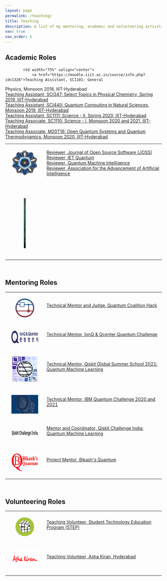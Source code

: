 ```yaml
---
layout: page
permalink: /teaching/
title: Teaching
description: A list of my mentoring, academic and volunteering activities.
nav: true
nav_order: 5
---
```


## Academic Roles

<table width="100%" align="center" border="0" cellpadding="20">
    <tbody>
        <tr>
            <td style="padding:20px;width:25%;vertical-align:middle;text-align:center;">
                <img src="/assets/img/teaching/joss-logo.png" alt="joss" width="80" height="80">
            </td>
            <td width="75%" valign="center">
                <a href="https://joss.theoj.org/">Reviewer, Journal of Open Source Software (JOSS)</a>
                <br>
                <a href="https://ietresearch.onlinelibrary.wiley.com/">Reviewer, IET Quantum</a>
                <br>
                <a href="https://www.springer.com/journal/42484/">Reviewer, Quantum Machine Intelligence</a>
                <br>
                <a href="https://www.aaai.org/">Reviewer, Association for the Advancement of Artificial Intelligence</a>
                <br>
            </td>
        </tr>
        <tr>
            <td style="padding:20px;width:25%;vertical-align:middle;text-align:center">
                <br/>
                <figure>
                    <a href="/assets/img/teaching/bb.jpg" target="_blank"><img src="/assets/img/teaching/bb.jpg" alt="Blackboard Scribble" width="160" height="160"></a>
                    <!-- <figcaption><i>Blackboard scribble</i></figcaption> -->
                </figure>
            </td>

            <td width="75%" valign="center">
                <a href="https://moodle.iiit.ac.in/course/info.php?id=1326">Teaching Assistant, SCI101: General
Physics, Monsoon 2018, IIIT-Hyderabad</a>
                <br>
                <a href="https://moodle.iiit.ac.in/course/info.php?id=1428">Teaching Assistant, SCI347: Select Topics
in Physical Chemistry, Spring 2019, IIIT-Hyderabad</a>
                <br>
                <a href="https://moodle.iiit.ac.in/course/info.php?id=1716">Teaching Assistant, SCI440: Quantum
Computing in Natural Sciences, Monsoon 2019, IIIT-Hyderabad</a>
                <br>
                <a href="https://moodle.iiit.ac.in/course/info.php?id=1850">Teaching Assistant, SC1111: Science - II,
Spring 2020, IIIT-Hyderabad</a>
                <br>
                <a href="https://moodle.iiit.ac.in/course/info.php?id=2026">Teaching Associate, SC1110: Science - I,
Monsoon 2020 and 2021, IIIT-Hyderabad</a>
                <br>
                <a href="https://moodle.iiit.ac.in/course/info.php?id=2052">Teaching Associate, M20T16: Open Quantum
Systems and Quantum Thermodynamics, Monsoon 2020, IIIT-Hyderabad</a>
            </td>
        </tr>
    </tbody>
</table>

<br/>

## Mentoring Roles

<table width="100%" align="center" border="0" cellpadding="20">
    <tbody>
        <tr>
            <td style="padding:20px;width:25%;vertical-align:middle;text-align:center;">
                <img src="/assets/img/teaching/qchack-logo.png" alt="qchack" width="60" height="60">
            </td>
            <td width="75%" valign="center">
                <a href="https://www.quantumcoalition.io/">Technical Mentor and Judge, Quantum Coalition Hack</a>
                <br>
                <br>
            </td>
        </tr>
        <tr>
            <td style="padding:20px;width:25%;vertical-align:middle;text-align:center;">
                <img src="/assets/img/teaching/ionq-qhack-logo.png" alt="iqqc" width="140" height="40">
            </td>
            <td width="75%" valign="center">
                <a href="http://qhackathon.kr/">Technical Mentor, IonQ & Qcenter Quantum Challenge</a>
                <br>
                <br>
            </td>
        </tr>
        <tr>
            <td style="padding:20px;width:25%;vertical-align:middle;text-align:center;">
                <img src="/assets/img/teaching/qiskit-summer-school-logo.png" alt="qgss21" width="80" height="80">
            </td>
            <td width="75%" valign="center">
                <a href="https://qiskit.org/events/summer-school/">Technical Mentor, Qiskit Global Summer School 2021:
Quantum Machine Learning</a>
                <br>
                <br>
            </td>
        </tr>
        <tr>
            <td style="padding:20px;width:25%;vertical-align:middle;text-align:center;">
                <img src="/assets/img/teaching/ibmq-challenge-logo.jpg" alt="ibmqc" width="120" height="60">
            </td>
            <td width="75%" valign="center">
                <a href="https://challenges.quantum-computing.ibm.com/iqc21/">Technical Mentor, IBM Quantum Challenge
2020 and 2021</a>
                <br>
                <br>
            </td>
        </tr>
        <tr>
            <td style="padding:20px;width:25%;vertical-align:middle;text-align:center;">
                <img src="/assets/img/teaching/qmlhe.png" alt="qiskitqml" width="160" height="40">
            </td>
            <td width="75%" valign="center">
                <a href="https://medium.com/qiskit/introducing-the-qiskit-india-challenge-a-taste-of-quantum-machine-learning-for-qiskitters-in-india-4780ddbb03ab">Mentor
and Coordinator, Qiskit Challenge India: Quantum Machine Learning</a>
                <br>
                <br>
            </td>
        </tr>
        <tr>
            <td style="padding:20px;width:25%;vertical-align:middle;text-align:center;">
                <img src="/assets/img/teaching/bq.png" alt="Bikash Quantum" width="120" height="60">
            </td>
            <td width="75%" valign="center">
                <a href="https://bikashsquantum.com/">Project Mentor, Bikash's Quantum</a>
                <br>
                <br>
            </td>
        </tr>
    </tbody>
</table>

<br/>

## Volunteering Roles

<table width="100%" align="center" border="0" cellpadding="20">
    <tbody>
        <tr>
            <td style="padding:20px;width:25%;vertical-align:middle;text-align:center;">
                <img src="/assets/img/teaching/step.png" alt="STEP" width="60" height="60">
            </td>
            <td width="75%" valign="center">
                <a href="https://www.iiit.ac.in/step/">Teaching Volunteer, Student Technology Education Program
(STEP)</a>
                <br>
                <br>
            </td>
        </tr>
        <tr>
            <td style="padding:20px;width:25%;vertical-align:middle;text-align:center;">
                <img src="/assets/img/teaching/ashk.png" alt="Asha Kiran" width="160" height="60">
            </td>
            <td width="75%" valign="center">
                <a href="https://www.rotaryteach.org/images/Ashakiran-NGO_implementation_steps.pdf">Teaching
Volunteer, Asha Kiran, Hyderabad</a>
                <br>
                <br>
            </td>
        </tr>
    </tbody>
</table>

